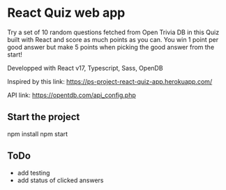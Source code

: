 # React Quiz web app

Try a set of 10 random questions fetched from Open Trivia DB in this Quiz built with React and score as much points as you can. You win 1 point per good answer but make 5 points when picking the good answer from the start!

Developped with React v17, Typescript, Sass, OpenDB

Inspired by this link: https://ps-project-react-quiz-app.herokuapp.com/

API link: https://opentdb.com/api_config.php

## Start the project

npm install
npm start

## ToDo

- add testing
- add status of clicked answers
